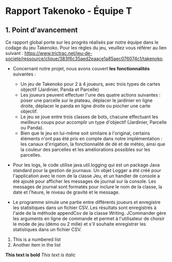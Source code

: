 # Rapport Takenoko - Équipe T
## 1. Point d'avancement

Ce rapport global porte sur les progrès réalisés par notre équipe dans le codage du jeu Takenoko. Pour les règles du jeu, veuillez vous référer au lien suivant : https://www.trictrac.net/jeu-de-societe/ressource/clique/383f6c35aed2eaace1a85aec076074c1/takenoko.

- Concernant notre projet, nous avons couvert **les fonctionnalités** suivantes :

  -  Un jeu de Takenoko pour 2 à 4 joueurs, avec trois types de cartes objectif (Jardinier, Panda et Parcelle)
  - Les joueurs peuvent effectuer l'une des quatre actions suivantes : poser une parcelle sur le plateau, déplacer le jardinier en ligne droite, déplacer le panda en ligne droite ou piocher une carte objectif.
  - Le jeu se joue entre trois classes de bots, chacune effectuant les meilleurs coups pour accomplir un type d'objectif (Jardinier, Parcelle ou Panda).
  - Bien que le jeu en lui-même soit similaire à l'original, certains éléments n'ont pas été pris en compte dans notre implémentation : les canaux d'irrigation, la fonctionnalité de dé et de météo, ainsi que la couleur des parcelles et les améliorations possibles sur les parcelles.



- Pour les logs, le code utilise java.util.logging qui est un package Java standard pour la gestion de journaux. Un objet Logger a été créé pour l'application avec le nom de la classe Jeu, et un handler de console a été ajouté pour afficher les messages de journal sur la console. Les messages de journal sont formatés pour inclure le nom de la classe, la date et l'heure, le niveau de gravité et le message.



- Le programme simule une partie entre différents joueurs et enregistre les statistiques dans un fichier CSV. Les résultats sont enregistrés à l'aide de la méthode appendCsv de la classe Writing. JCommander gère les arguments en ligne de commande et permet à l'utilisateur de choisir le mode de jeu (démo ou 2 mille) et s'il souhaite enregistrer les statistiques dans un fichier CSV.
1. This is a numbered list
2. Another item in the list

**This text is bold**
_This text is italic_